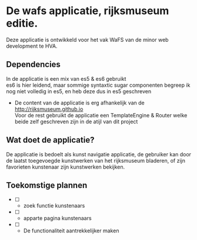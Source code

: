 # De wafs applicatie, rijksmuseum editie.
Deze applicatie is ontwikkeld voor het vak WaFS van de minor web development te HVA.

## Dependencies
In de applicatie is een mix van es5 & es6 gebruikt  
es6 is hier leidend, maar sommige syntaxtic sugar componenten begreep ik nog niet volledig in es5, en heb deze dus in es5 geschreven  
  
* De content van de applicatie is erg afhankelijk van de http://rijksmuseum.github.io  
Voor de rest gebruikt de applicatie een TemplateEngine & Router welke beide zelf geschreven zijn in de atijl van dit project  

## Wat doet de applicatie?
De applicatie is bedoelt als kunst navigatie applicatie, de gebruiker kan door de laatst toegevoegde kunstwerken van het rijksmuseum bladeren, of zijn favorieten kunstenaar zijn kunstwerken bekijken.  

## Toekomstige plannen
- [ ] - zoek functie kunstenaars
- [ ] - apparte pagina kunstenaars 
- [ ] - De functionaliteit aantrekkelijker maken

